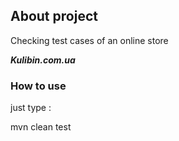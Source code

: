 ## About project
Checking test cases of an online store 

**_Kulibin.com.ua_**

### How to use

just type :

mvn clean test  